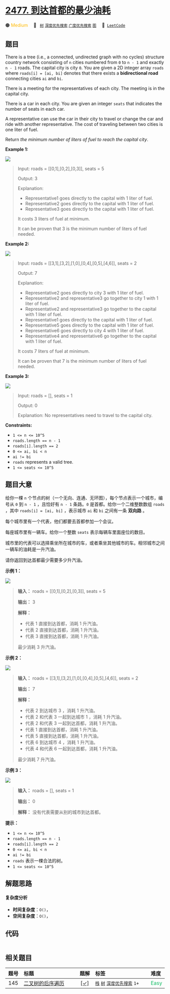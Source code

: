 # [2477. 到达首都的最少油耗](https://leetcode.com/problems/minimum-fuel-cost-to-report-to-the-capital)

🟠 <font color=#ffb800>Medium</font>&emsp; 🔖&ensp; [`树`](/tag/tree.md) [`深度优先搜索`](/tag/depth-first-search.md) [`广度优先搜索`](/tag/breadth-first-search.md) [`图`](/tag/graph.md)&emsp; 🔗&ensp;[`LeetCode`](https://leetcode.com/problems/minimum-fuel-cost-to-report-to-the-capital)

## 题目

There is a tree (i.e., a connected, undirected graph with no cycles) structure
country network consisting of `n` cities numbered from `0` to `n - 1` and
exactly `n - 1` roads. The capital city is city `0`. You are given a 2D
integer array `roads` where `roads[i] = [ai, bi]` denotes that there exists a
**bidirectional road** connecting cities `ai` and `bi`.

There is a meeting for the representatives of each city. The meeting is in the
capital city.

There is a car in each city. You are given an integer `seats` that indicates
the number of seats in each car.

A representative can use the car in their city to travel or change the car and
ride with another representative. The cost of traveling between two cities is
one liter of fuel.

Return _the minimum number of liters of fuel to reach the capital city_.



**Example 1:**

![](https://assets.leetcode.com/uploads/2022/09/22/a4c380025e3ff0c379525e96a7d63a3.png)

> Input: roads = [[0,1],[0,2],[0,3]], seats = 5
> 
> Output: 3
> 
> Explanation: 
> - Representative1 goes directly to the capital with 1 liter of fuel.
> - Representative2 goes directly to the capital with 1 liter of fuel.
> - Representative3 goes directly to the capital with 1 liter of fuel.
> 
> It costs 3 liters of fuel at minimum. 
> 
> It can be proven that 3 is the minimum number of liters of fuel needed.

**Example 2:**

![](https://assets.leetcode.com/uploads/2022/11/16/2.png)

> Input: roads = [[3,1],[3,2],[1,0],[0,4],[0,5],[4,6]], seats = 2
> 
> Output: 7
> 
> Explanation: 
> - Representative2 goes directly to city 3 with 1 liter of fuel.
> - Representative2 and representative3 go together to city 1 with 1 liter of fuel.
> - Representative2 and representative3 go together to the capital with 1 liter of fuel.
> - Representative1 goes directly to the capital with 1 liter of fuel.
> - Representative5 goes directly to the capital with 1 liter of fuel.
> - Representative6 goes directly to city 4 with 1 liter of fuel.
> - Representative4 and representative6 go together to the capital with 1 liter of fuel.
> 
> It costs 7 liters of fuel at minimum. 
> 
> It can be proven that 7 is the minimum number of liters of fuel needed.

**Example 3:**

![](https://assets.leetcode.com/uploads/2022/09/27/efcf7f7be6830b8763639cfd01b690a.png)

> Input: roads = [], seats = 1
> 
> Output: 0
> 
> Explanation: No representatives need to travel to the capital city.

**Constraints:**

  * `1 <= n <= 10^5`
  * `roads.length == n - 1`
  * `roads[i].length == 2`
  * `0 <= ai, bi < n`
  * `ai != bi`
  * `roads` represents a valid tree.
  * `1 <= seats <= 10^5`


## 题目大意

给你一棵 `n` 个节点的树（一个无向、连通、无环图），每个节点表示一个城市，编号从 `0` 到 `n - 1` ，且恰好有 `n - 1` 条路。`0`
是首都。给你一个二维整数数组 `roads` ，其中 `roads[i] = [ai, bi]` ，表示城市 `ai` 和 `bi` 之间有一条
**双向路**  。

每个城市里有一个代表，他们都要去首都参加一个会议。

每座城市里有一辆车。给你一个整数 `seats` 表示每辆车里面座位的数目。

城市里的代表可以选择乘坐所在城市的车，或者乘坐其他城市的车。相邻城市之间一辆车的油耗是一升汽油。

请你返回到达首都最少需要多少升汽油。



**示例 1：**

![](https://assets.leetcode.com/uploads/2022/09/22/a4c380025e3ff0c379525e96a7d63a3.png)

> 
> 
> 
> 
> 
> **输入：** roads = [[0,1],[0,2],[0,3]], seats = 5
> 
> **输出：** 3
> 
> **解释：**
> - 代表 1 直接到达首都，消耗 1 升汽油。
> - 代表 2 直接到达首都，消耗 1 升汽油。
> - 代表 3 直接到达首都，消耗 1 升汽油。
> 
> 最少消耗 3 升汽油。
> 
> 

**示例 2：**

![](https://assets.leetcode.com/uploads/2022/11/16/2.png)

> 
> 
> 
> 
> 
> **输入：** roads = [[3,1],[3,2],[1,0],[0,4],[0,5],[4,6]], seats = 2
> 
> **输出：** 7
> 
> **解释：**
> - 代表 2 到达城市 3 ，消耗 1 升汽油。
> - 代表 2 和代表 3 一起到达城市 1 ，消耗 1 升汽油。
> - 代表 2 和代表 3 一起到达首都，消耗 1 升汽油。
> - 代表 1 直接到达首都，消耗 1 升汽油。
> - 代表 5 直接到达首都，消耗 1 升汽油。
> - 代表 6 到达城市 4 ，消耗 1 升汽油。
> - 代表 4 和代表 6 一起到达首都，消耗 1 升汽油。
> 
> 最少消耗 7 升汽油。
> 
> 

**示例 3：**

![](https://assets.leetcode.com/uploads/2022/09/27/efcf7f7be6830b8763639cfd01b690a.png)

> 
> 
> 
> 
> 
> **输入：** roads = [], seats = 1
> 
> **输出：** 0
> 
> **解释：** 没有代表需要从别的城市到达首都。
> 
> 



**提示：**

  * `1 <= n <= 10^5`
  * `roads.length == n - 1`
  * `roads[i].length == 2`
  * `0 <= ai, bi < n`
  * `ai != bi`
  * `roads` 表示一棵合法的树。
  * `1 <= seats <= 10^5`


## 解题思路

#### 复杂度分析

- **时间复杂度**：`O()`，
- **空间复杂度**：`O()`，

## 代码

```javascript

```

## 相关题目

<!-- prettier-ignore -->
| 题号 | 标题 | 题解 | 标签 | 难度 |
| :------: | :------ | :------: | :------ | :------ |
| 145 | [二叉树的后序遍历](https://leetcode.com/problems/binary-tree-postorder-traversal) | [[✓]](/problem/0145.md) |  [`栈`](/tag/stack.md) [`树`](/tag/tree.md) [`深度优先搜索`](/tag/depth-first-search.md) `1+` | <font color=#15bd66>Easy</font> |

<style>
.blue {
    background-color: #096dd9;
    padding: 0.25rem 0.5rem;
    margin: 0;
    font-size: 0.85em;
    border-radius: 3px;
    color: white;
    font-weight: 500;
}
table th:first-of-type { width: 10%; }
table th:nth-of-type(2) { width: 35%; }
table th:nth-of-type(3) { width: 10%; }
table th:nth-of-type(4) { width: 35%; }
table th:nth-of-type(5) { width: 10%; }
</style>
